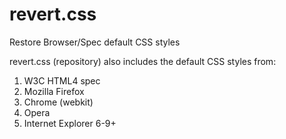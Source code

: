 # revert.css

Restore Browser/Spec default CSS styles

revert.css (repository) also includes the default CSS styles from:

1.  W3C HTML4 spec
2.  Mozilla Firefox
3.  Chrome (webkit)
4.  Opera
5.  Internet Explorer 6-9+
